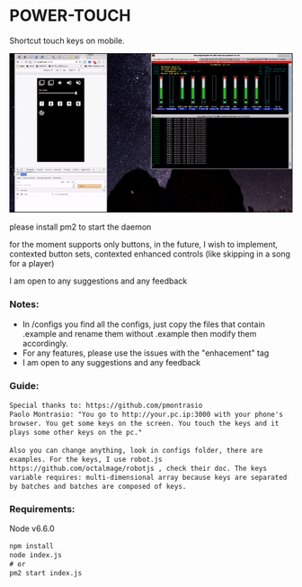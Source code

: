 # POWER-TOUCH
Shortcut touch keys on mobile.

![Alt text](/demo.gif?raw=true "Optional Title")

please install pm2 to start the daemon


for the moment supports only buttons, in the future, I wish to implement, contexted button sets, contexted enhanced controls (like skipping in a song for a player)

I am open to any suggestions and any feedback


### Notes:
* In /configs you find all the configs, just copy the files that contain .example and rename them without .example then modify them accordingly.
* For any features, please use the issues with the "enhacement" tag
* I am open to any suggestions and any feedback

### Guide:
	Special thanks to: https://github.com/pmontrasio
	Paolo Montrasio: "You go to http://your.pc.ip:3000 with your phone's browser. You get some keys on the screen. You touch the keys and it plays some other keys on the pc."

	Also you can change anything, look in configs folder, there are examples. For the keys, I use robot.js https://github.com/octalmage/robotjs , check their doc. The keys variable requires: multi-dimensional array because keys are separated by batches and batches are composed of keys.


### Requirements:
Node v6.6.0


```
npm install
node index.js
# or
pm2 start index.js
```
